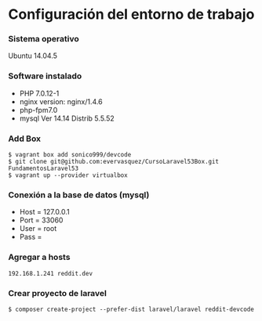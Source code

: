 # Configuración del entorno de trabajo

### Sistema operativo
Ubuntu 14.04.5

### Software instalado
* PHP 7.0.12-1
* nginx version: nginx/1.4.6
* php-fpm7.0
* mysql  Ver 14.14 Distrib 5.5.52

### Add Box
```
$ vagrant box add sonico999/devcode
$ git clone git@github.com:evervasquez/CursoLaravel53Box.git FundamentosLaravel53
$ vagrant up --provider virtualbox
```

### Conexión a la base de datos (mysql)
* Host = 127.0.0.1
* Port = 33060
* User = root
* Pass =


### Agregar a hosts
```
192.168.1.241 reddit.dev
```

### Crear proyecto de laravel 
```
$ composer create-project --prefer-dist laravel/laravel reddit-devcode

```
